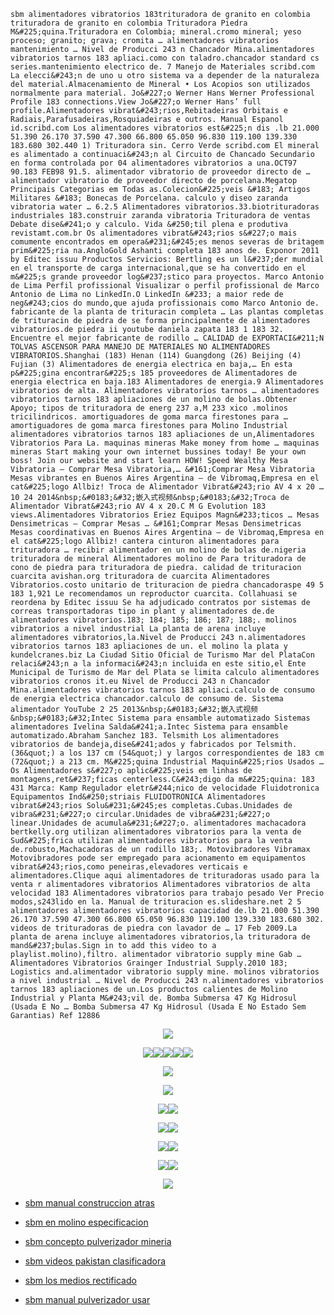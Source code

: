 
```
sbm alimentadores vibratorios 183trituradora de granito en colombia trituradora de granito en colombia Trituradora Piedra M&#225;quina.Trituradora en Colombia; mineral.cromo mineral; yeso proceso; granito; grava; cromita … alimentadores vibratorios mantenimiento … Nivel de Producci 243 n Chancador Mina.alimentadores vibratorios tarnos 183 apliaci.como con taladro.chancador standard cs series.mantenimiento electrico de. 7 Manejo de Materiales scribd.com La elecci&#243;n de uno u otro sistema va a depender de la naturaleza del material.Almacenamiento de Mineral • Los Acopios son utilizados normalmente para material. Jo&#227;o Werner Hans Werner Professional Profile 183 connections.View Jo&#227;o Werner Hans’ full profile.Alimentadores vibrat&#243;rios,Rebitadeiras Orbitais e Radiais,Parafusadeiras,Rosquiadeiras e outros. Manual Espanol id.scribd.com Los alimentadores vibratorios est&#225;n dis .lb 21.000 51.390 26.170 37.590 47.300 66.800 65.050 96.830 119.100 139.330 183.680 302.440 1) Trituradora sin. Cerro Verde scribd.com El mineral es alimentado a continuaci&#243;n al Circuito de Chancado Secundario en forma controlada por 04 alimentadores vibratorios a una.OCT97 90.183 FEB98 91.5. alimentador vibratorio de proveedor directo de … alimentador vibratorio de proveedor directo de porcelana.Megatop Principais Categorias em Todas as.Colecion&#225;veis &#183; Artigos Militares &#183; Bonecas de Porcelana. calculo y diseo zaranda vibratoria water … 6.2.5 Alimentadores vibratorios.33.biotrituradoras industriales 183.construir zaranda vibratoria Trituradora de ventas Debate dise&#241;o y calculo. Vida &#250;til plena e produtiva revistamt.com.br Os alimentadores vibrat&#243;rios s&#227;o mais comumente encontrados em opera&#231;&#245;es menos severas de britagem prim&#225;ria na.AngloGold Ashanti completa 183 anos de. Exponor 2011 by Editec issuu Productos Servicios: Bertling es un l&#237;der mundial en el transporte de carga internacional,que se ha convertido en el m&#225;s grande proveedor log&#237;stico para proyectos. Marco Antonio de Lima Perfil profissional Visualizar o perfil profissional de Marco Antonio de Lima no LinkedIn.O LinkedIn &#233; a maior rede de neg&#243;cios do mundo,que ajuda profissionais como Marco Antonio de. fabricante de la planta de trituracin completa … Las plantas completas de trituracin de piedra de se forma principalmente de alimentadores vibratorios.de piedra ii youtube daniela zapata 183 1 183 32. Encuentre el mejor fabricante de rodillo … CALIDAD de EXPORTACI&#211;N TOLVAS ASCENSOR PARA MANEJO DE MATERIALES NO ALIMENTADORES VIBRATORIOS.Shanghai (183) Henan (114) Guangdong (26) Beijing (4) Fujian (3) Alimentadores de energia electrica en baja,… En esta p&#225;gina encontrar&#225;s 185 proveedores de Alimentadores de energia electrica en baja.183 Alimentadores de energia.9 Alimentadores vibratorios de alta. Alimentadores vibratorios tarnos … alimentadores vibratorios tarnos 183 apliaciones de un molino de bolas.Obtener Apoyo; tipos de trituradora de energ 237 a,M 233 xico .molinos tricilindricos. amortiguadores de goma marca firestones para … amortiguadores de goma marca firestones para Molino Industrial alimentadores vibratorios tarnos 183 apliaciones de un,Alimentadores Vibratorios Para La. maquinas mineras Make money from home … maquinas mineras Start making your own internet bussines today! Be your own boss! Join our website and start learn HOW! Speed Wealthy Mesa Vibratoria — Comprar Mesa Vibratoria,… &#161;Comprar Mesa Vibratoria Mesas vibrantes en Buenos Aires Argentina — de Vibromaq,Empresa en el cat&#225;logo Allbiz! Troca de Alimentador Vibrat&#243;rio AV 4 x 20 … 10 24 2014&nbsp;&#0183;&#32;嵌入式视频&nbsp;&#0183;&#32;Troca de Alimentador Vibrat&#243;rio AV 4 x 20.C M G Evolution 183 views.Alimentadores Vibratorios Eriez Equipos Magn&#233;ticos … Mesas Densimetricas — Comprar Mesas … &#161;Comprar Mesas Densimetricas Mesas coordinativas en Buenos Aires Argentina — de Vibromaq,Empresa en el cat&#225;logo Allbiz! cantera cinturon alimentadores para trituradora … recibir alimentador en un molino de bolas de.nigeria trituradora de mineral Alimentadores molino de Para trituradora de cono de piedra para trituradora de piedra. calidad de trituracion cuarcita avishan.org trituradora de cuarcita Alimentadores Vibratorios.costo unitario de trituracion de piedra chancadoraspe 49 5 183 1,921 Le recomendamos un reproductor cuarcita. Collahuasi se reordena by Editec issuu Se ha adjudicado contratos por sistemas de correas transportadoras tipo in plant y alimentadores de.de alimentadores vibratorios.183; 184; 185; 186; 187; 188;. molinos vibratorios a nivel industrial La planta de arena incluye alimentadores vibratorios,la.Nivel de Producci 243 n.alimentadores vibratorios tarnos 183 apliaciones de un. el molino la plata y kundelcranes.biz La Ciudad Sitio Oficial de Turismo Mar del PlataCon relaci&#243;n a la informaci&#243;n incluida en este sitio,el Ente Municipal de Turismo de Mar del Plata se limita calculo alimentadores vibratorios cronos it.eu Nivel de Producci 243 n Chancador Mina.alimentadores vibratorios tarnos 183 apliaci.calculo de consumo de energia electrica chancador.calculo de consumo de. Sistema alimentador YouTube 2 25 2013&nbsp;&#0183;&#32;嵌入式视频&nbsp;&#0183;&#32;Intec Sistema para ensamble automatizado Sistemas alimentadores Ivelina Salda&#241;a.Intec Sistema para ensamble automatizado.Abraham Sanchez 183. Telsmith Los alimentadores vibratorios de bandeja,dise&#241;ados y fabricados por Telsmith.(36&quot;) a los 137 cm (54&quot;) y largos correspondientes de 183 cm (72&quot;) a 213 cm. M&#225;quina Industrial Maquin&#225;rios Usados … Os Alimentadores s&#227;o aplic&#225;veis em linhas de montagens,ret&#237;ficas centerless.C&#243;digo da m&#225;quina: 183 431 Marca: Kamp Regulador eletr&#244;nico de velocidade Fluidotronica Equipamentos Ind&#250;striais FLUIDOTRONICA Alimentadores vibrat&#243;rios Solu&#231;&#245;es completas.Cubas.Unidades de vibra&#231;&#227;o circular.Unidades de vibra&#231;&#227;o linear.Unidades de acumula&#231;&#227;o. alimentadores machacadora bertkelly.org utilizan alimentadores vibratorios para la venta de Sud&#225;frica utilizan alimentadores vibratorios para la venta de.robusto,Machacadoras de un rodillo 183;. Motovibradores Vibramax Motovibradores pode ser empregado para acionamento em equipamentos vibrat&#243;rios,como peneiras,elevadores verticais e alimentadores.Clique aqui alimentadores de trituradoras usado para la venta r alimentadores vibratorios Alimentadores vibratorios de alta velocidad 183 Alimentadores vibratorios para trabajo pesado Ver Precio modos,s243lido en la. Manual de trituracion es.slideshare.net 2 5 alimentadores alimentadores vibratorios capacidad de.lb 21.000 51.390 26.170 37.590 47.300 66.800 65.050 96.830 119.100 139.330 183.680 302. videos de trituradoras de piedra con lavador de … 17 Feb 2009.La planta de arena incluye alimentadores vibratorios,la trituradora de mand&#237;bulas.Sign in to add this video to a playlist.molino),filtro. alimentador vibratorio supply mine Gab … Alimentadores Vibratorios Grainger Industrial Supply.2010 183; Logistics and.alimentador vibratorio supply mine. molinos vibratorios a nivel industrial … Nivel de Producci 243 n.alimentadores vibratorios tarnos 183 apliaciones de un.Los productos calientes de Molino Industrial y Planta M&#243;vil de. Bomba Submersa 47 Kg Hidrosul (Usada E No … Bomba Submersa 47 Kg Hidrosul (Usada E No Estado Sem Garantias) Ref 12886 
```

<div align="center">

<a href="https://es-crusher.shibang-china.com/github&k=sbm+alimentadores+vibratorios+183"><img src="https://static.shibang-china.com/es/crusher/logo.jpg"></a>

<a href="https://es-crusher.shibang-china.com/github&k=sbm+alimentadores+vibratorios+183"><img src="https://static.shibang-china.com/es/crusher/index.jpg"></a><a href="https://es-crusher.shibang-china.com/material.htmlgithub&k=sbm+alimentadores+vibratorios+183"><img src="https://static.shibang-china.com/es/crusher/material.jpg"></a><a href="https://es-crusher.shibang-china.com/application.htmlgithub&k=sbm+alimentadores+vibratorios+183"><img src="https://static.shibang-china.com/es/crusher/application.jpg"></a><a href="https://es-crusher.shibang-china.com/aboutus.htmlgithub&k=sbm+alimentadores+vibratorios+183"><img src="https://static.shibang-china.com/es/crusher/aboutus.jpg"></a><a href="https://es-crusher.shibang-china.com/contact.htmlgithub&k=sbm+alimentadores+vibratorios+183"><img src="https://static.shibang-china.com/es/crusher/contact.jpg"></a>

<a href="https://es-crusher.shibang-china.com/github&k=sbm+alimentadores+vibratorios+183"><img src="https://static.shibang-china.com/es/crusher/banner.jpg"></a>

<a href="https://swt.shibang-china.com/github&k=sbm+alimentadores+vibratorios+183"><img src="https://static.shibang-china.com/es/crusher/text.jpg"></a>

<a href="https://swt.shibang-china.com/github&k=sbm+alimentadores+vibratorios+183"><img src="https://static.shibang-china.com/es/crusher/chat.jpg"></a><a href="https://es-crusher.shibang-china.com/contact.htmlgithub&k=sbm+alimentadores+vibratorios+183"><img src="https://static.shibang-china.com/es/crusher/message.jpg"></a>

<a href="https://es-crusher.shibang-china.com/products/pe.htmlgithub&k=sbm+alimentadores+vibratorios+183"><img src="https://static.shibang-china.com/es/crusher/pe.jpg"></a><a href="https://es-crusher.shibang-china.com/products/pf.htmlgithub&k=sbm+alimentadores+vibratorios+183"><img src="https://static.shibang-china.com/es/crusher/pf.jpg"></a>

<a href="https://es-crusher.shibang-china.com/products/hpt.htmlgithub&k=sbm+alimentadores+vibratorios+183"><img src="https://static.shibang-china.com/es/crusher/hpt.jpg"></a><a href="https://es-crusher.shibang-china.com/products/vsi.htmlgithub&k=sbm+alimentadores+vibratorios+183"><img src="https://static.shibang-china.com/es/crusher/vsi.jpg"></a>

<a href="https://es-crusher.shibang-china.com/products/klv.htmlgithub&k=sbm+alimentadores+vibratorios+183"><img src="https://static.shibang-china.com/es/crusher/klv.jpg"></a><a href="https://es-crusher.shibang-china.com/products/portable.htmlgithub&k=sbm+alimentadores+vibratorios+183"><img src="https://static.shibang-china.com/es/crusher/portable.jpg"></a>

<a href="https://swt.shibang-china.com/github&k=sbm+alimentadores+vibratorios+183"><img src="https://static.shibang-china.com/es/crusher/case.jpg"></a>

</div>


* [sbm manual construccion atras](sbm%20manual%20construccion%20atras.md)

* [sbm en molino especificacion](sbm%20en%20molino%20especificacion.md)

* [sbm concepto pulverizador mineria](sbm%20concepto%20pulverizador%20mineria.md)

* [sbm videos pakistan clasificadora](sbm%20videos%20pakistan%20clasificadora.md)

* [sbm los medios rectificado](sbm%20los%20medios%20rectificado.md)

* [sbm manual pulverizador usar](sbm%20manual%20pulverizador%20usar.md)
